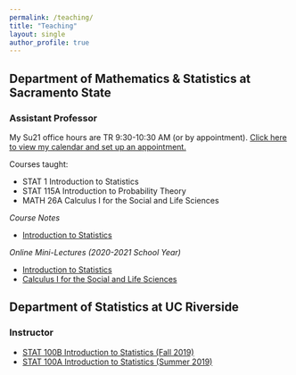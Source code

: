 ```yaml
---
permalink: /teaching/
title: "Teaching"
layout: single
author_profile: true
---
```


## Department of Mathematics & Statistics at Sacramento State
### Assistant Professor
My Su21 office hours are TR 9:30-10:30 AM (or by appointment). <a href="https://calendly.com/lcappiello/30min">Click here to view my calendar and set up an appointment.</a>

Courses taught:

- STAT 1 Introduction to Statistics 
- STAT 115A Introduction to Probability Theory
- MATH 26A Calculus I for the Social and Life Sciences

*Course Notes*
- <a href="https://bookdown.org/content/8276840e-199a-4028-ad4d-b2dd93b7ee48/">Introduction to Statistics</a>

*Online Mini-Lectures (2020-2021 School Year)*
- <a href="https://www.youtube.com/playlist?list=PLuMDlHzKEzEFDn6yfD9D3DCsp_j2AfDvm" target="_blank">Introduction to Statistics</a>
- <a href="https://www.youtube.com/playlist?list=PLuMDlHzKEzEHVDBeTH5I_ghfON5ev4vCv" target="_blank">Calculus I for the Social and Life Sciences</a>

## Department of Statistics at UC Riverside
### Instructor
- [STAT 100B Introduction to Statistics (Fall 2019)](https://lgpcappiello.github.io/teaching/stat100b/)
- [STAT 100A Introduction to Statistics (Summer 2019)](https://lgpcappiello.github.io/teaching/stat100a/)

